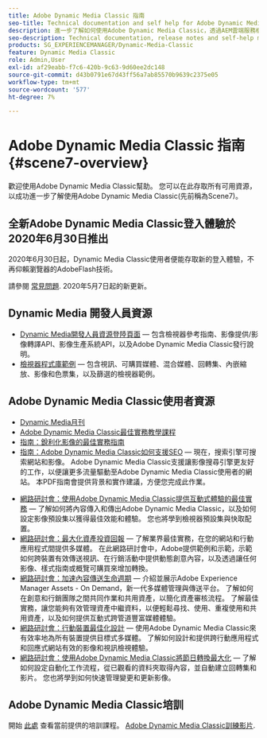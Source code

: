 ```yaml
---
title: Adobe Dynamic Media Classic 指南
seo-title: Technical documentation and self help for Adobe Dynamic Media Classic
description: 進一步了解如何使用Adobe Dynamic Media Classic，透過AEM雲端服務檔案管理您的影片、篩選等內容。
seo-description: Technical documentation, release notes and self-help materials for Adobe Dynamic Media Classic, formerly Scene 7
products: SG_EXPERIENCEMANAGER/Dynamic-Media-Classic
feature: Dynamic Media Classic
role: Admin,User
exl-id: af29eabb-f7c6-420b-9c63-9d60ee2dc148
source-git-commit: d43b0791e67d43ff56a7ab85570b9639c2375e05
workflow-type: tm+mt
source-wordcount: '577'
ht-degree: 7%

---
```


# Adobe Dynamic Media Classic 指南 {#scene7-overview}

歡迎使用Adobe Dynamic Media Classic幫助。 您可以在此存取所有可用資源，以成功進一步了解使用Adobe Dynamic Media Classic(先前稱為Scene7)。

## 全新Adobe Dynamic Media Classic登入體驗於2020年6月30日推出

2020年6月30日起，Dynamic Media Classic使用者便能存取新的登入體驗，不再仰賴瀏覽器的AdobeFlash技術。

請參閱 [常見問題](new-ui-2020.md). 2020年5月7日起的新更新。

## Dynamic Media 開發人員資源

* [Dynamic Media開發人員資源登陸頁面](https://experienceleague.adobe.com/docs/dynamic-media-developer-resources.html)  — 包含檢視器參考指南、影像提供/影像轉譯API、影像生產系統API，以及Adobe Dynamic Media Classic發行說明。
* [檢視器程式庫範例](https://landing.adobe.com/tw/na/dynamic-media/ctir-2755/live-demos.html)  — 包含視訊、可購買媒體、混合媒體、回轉集、內嵌縮放、影像和色票集，以及篩選的檢視器範例。

## Adobe Dynamic Media Classic使用者資源

* [Dynamic Media月刊](dynamic-media-newsletter.md)
* [Adobe Dynamic Media Classic最佳實務教學課程](https://experienceleague.adobe.com/docs/experience-manager-learn/dynamic-media-classic-tutorial/overview.html)
* [指南：銳利化影像的最佳實務指南](/help/assets/s7_sharpening_images.pdf)
* [指南：Adobe Dynamic Media Classic如何支援SEO](/help/assets/s7_seo.pdf)  — 現在，搜索引擎可搜索網站和影像。 Adobe Dynamic Media Classic支援讓影像搜尋引擎更友好的工作，以便讓更多流量驅動至Adobe Dynamic Media Classic使用者的網站。 本PDF指南會提供背景和實作建議，方便您完成此作業。
<!-- * [Webinar: Best Practices for Responsive Design](http://offers.adobe.com/en/na/marketing/landings/_40458_responsive_design_live_on_demand_webinar.html) - Learn practical tips on how to improve your mobile strategy. See real-world examples of responsive design in action. Create one primary asset that works across multiple devices and increase mobile performance by dynamically changing the resolution of images or the orientation of images for portrait or landscape displays. Learn how to also dynamically crop, scale, or resize images. -->
* [網路研討會：使用Adobe Dynamic Media Classic提供互動式體驗的最佳實務](https://seminars.adobeconnect.com/p7wb8ej3u6d/)  — 了解如何將內容傳入和傳出Adobe Dynamic Media Classic，以及如何設定影像預設集以獲得最佳效能和體驗。 您也將學到檢視器預設集與快取配置。
* [網路研討會：最大化資產投資回報](https://adobecustomersuccess.adobeconnect.com/p5ar3hfrrec/?launcher=false&amp;fcsContent=true&amp;pbMode=normal&amp;proto=true)  — 了解業界最佳實務，在您的網站和行動應用程式間提供多媒體。 在此網路研討會中，Adobe提供範例和示範，示範如何跨裝置有效傳送視訊、在行銷活動中提供動態創意內容，以及透過讓任何影像、樣式指南或概覽可購買來增加轉換。
* [網路研討會：加速內容傳送生命週期](https://adobecustomersuccess.adobeconnect.com/p88ducm9pqv/)  — 介紹並展示Adobe Experience Manager Assets - On Demand，新一代多媒體管理與傳送平台。 了解如何在創意和行銷團隊之間共同作業和共用資產，以簡化資產審核流程。 了解最佳實務，讓您能夠有效管理資產中繼資料，以便輕鬆尋找、使用、重複使用和共用資產，以及如何提供互動式跨管道豐富媒體體驗。
* [網路研討會：行動裝置最佳化設計](https://adobecustomersuccess.adobeconnect.com/p6oqd3wydif/?launcher=false&amp;fcsContent=true&amp;pbMode=normal&amp;proto=true)  — 使用Adobe Dynamic Media Classic來有效率地為所有裝置提供目標式多媒體。 了解如何設計和提供跨行動應用程式和回應式網站有效的影像和視訊檢視體驗。
* [網路研討會：使用Adobe Dynamic Media Classic將節日轉換最大化](https://adobecustomersuccess.adobeconnect.com/p32n1yr85c9/?proto=true)  — 了解如何設定自動化工作流程，從已觀看的資料夾取得內容，並自動建立回轉集和影片。 您也將學到如何快速管理變更和更新影像。

## Adobe Dynamic Media Classic培訓

開始 [此處](https://learning.adobe.com/catalog.html#product=adobe-scene7) 查看當前提供的培訓課程。
[Adobe Dynamic Media Classic訓練影片](/help/training-videos.md).
